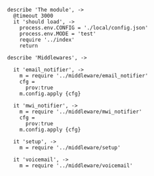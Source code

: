     describe 'The module', ->
      @timeout 3000
      it 'should load', ->
        process.env.CONFIG = './local/config.json'
        process.env.MODE = 'test'
        require '../index'
        return

    describe 'Middlewares', ->

      it 'email_notifier', ->
        m = require '../middleware/email_notifier'
        cfg =
          prov:true
        m.config.apply {cfg}

      it 'mwi_notifier', ->
        m = require '../middleware/mwi_notifier'
        cfg =
          prov:true
        m.config.apply {cfg}

      it 'setup', ->
        m = require '../middleware/setup'

      it 'voicemail', ->
        m = require '../middleware/voicemail'
